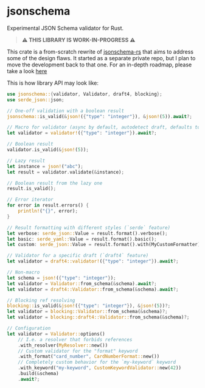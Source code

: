 # jsonschema

Experimental JSON Schema validator for Rust.

> **⚠️ THIS LIBRARY IS WORK-IN-PROGRESS ⚠️**

This crate is a from-scratch rewrite of [jsonschema-rs](https://github.com/Stranger6667/jsonschema-rs) that aims to address some of the design flaws.
It started as a separate private repo, but I plan to move the development back to that one.
For an in-depth roadmap, please take a look [here](https://github.com/Stranger6667/jsonschema/issues/1)

This is how library API may look like:

```rust
use jsonschema::{validator, Validator, draft4, blocking};
use serde_json::json;

// One-off validation with a boolean result
jsonschema::is_valid(&json!({"type": "integer"}), &json!(5)).await?;

// Macro for validator (async by default, autodetect draft, defaults to latest)
let validator = validator!({"type": "integer"}).await?;

// Boolean result
validator.is_valid(&json!(5));

// Lazy result
let instance = json!("abc");
let result = validator.validate(&instance);

// Boolean result from the lazy one
result.is_valid();

// Error iterator
for error in result.errors() {
    println!("{}", error);
}

// Result formatting with different styles (`serde` feature)
let verbose: serde_json::Value = result.format().verbose();
let basic: serde_yaml::Value = result.format().basic();
let custom: serde_json::Value = result.format().with(MyCustomFormatter);

// Validator for a specific draft (`draft4` feature)
let validator = draft4::validator!({"type": "integer"}).await?;

// Non-macro
let schema = json!({"type": "integer"});
let validator = Validator::from_schema(&schema).await?;
let validator = draft4::Validator::from_schema(&schema).await?;

// Blocking ref resolving
blocking::is_valid(&json!({"type": "integer"}), &json!(5))?;
let validator = blocking::Validator::from_schema(&schema)?;
let validator = blocking::draft4::Validator::from_schema(&schema)?;

// Configuration
let validator = Validator::options()
    // I.e. a resolver that forbids references
    .with_resolver(MyResolver::new())
    // Custom validator for the "format" keyword
    .with_format("card_number", CardNumberFormat::new())
    // Completely custom behavior for the `my-keyword` keyword
    .with_keyword("my-keyword", CustomKeywordValidator::new(42))
    .build(&schema)
    .await?;
```
